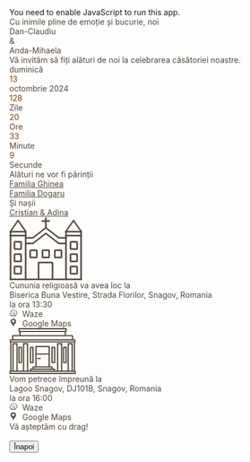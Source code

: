 <!DOCTYPE html>
<!-- saved from url=(0054)https://app.ality.ro/organizer/invitationPreview/0whTS -->
<html lang="ro" class="notranslate" translate="no"><head><meta http-equiv="Content-Type" content="text/html; charset=UTF-8"><style type="text/css">.styles_overlay__CLSq- {
  background: rgba(0, 0, 0, 0.75);
  display: flex;
  align-items: flex-start;
  position: fixed;
  top: 0;
  left: 0;
  right: 0;
  bottom: 0;
  overflow-y: auto;
  overflow-x: hidden;
  z-index: 1000;
  padding: 1.2rem;
}
.styles_modal__gNwvD {
  max-width: 800px;
  position: relative;
  padding: 1.2rem;
  background: #ffffff;
  background-clip: padding-box;
  box-shadow: 0 12px 15px 0 rgba(0, 0, 0, 0.25);
  margin: 0 auto;
}
.styles_modalCenter__L9F2w {
  margin: auto;
}
.styles_closeButton__20ID4 {
  position: absolute;
  top: 14px;
  right: 14px;
  border: none;
  padding: 0;
  background-color: transparent;
  display: flex;
}
.styles_closeIcon__1QwbI {
}
.styles_transitionEnter__3j_-a {
  opacity: 0.01;
}
.styles_transitionEnterActive___eQs7 {
  opacity: 1;
  transition: opacity 500ms cubic-bezier(0.23, 1, 0.32, 1);
}
.styles_transitionExit__1KmEf {
  opacity: 1;
}
.styles_transitionExitActive__1nQXw {
  opacity: 0.01;
  transition: opacity 500ms cubic-bezier(0.23, 1, 0.32, 1);
}
</style><!--<base href="/">--><base href="."><link rel="icon" href="https://app.ality.ro/favicon.ico"><meta name="viewport" content="width=device-width,shrink-to-fit=no,minimum-scale=1,maximum-scale=1,initial-scale=1,user-scalable=no"><meta name="theme-color" content="#000000"><meta name="description" content="Ality - Smart Event Management"><meta property="og:title" content="Ality - Smart Event Management"><meta property="og:type" content="website"><meta property="og:image" content="https://app.ality.ro/og_image.png"><meta name="google" content="notranslate"><link rel="apple-touch-icon" href="https://app.ality.ro/logo192.png"><link rel="manifest" href="https://app.ality.ro/manifest.json"><link rel="stylesheet" href="./Invitatie_files/chc7yiu.css"><link rel="stylesheet" href="./Invitatie_files/gcf4sih.css"><style>@font-face{font-family:Mynerve;src:url(/fonts/mynerve/Mynerve-Regular.ttf)}@font-face{font-family:Kaushan;src:url(/fonts/kaushan/KaushanScript-Regular.ttf)}@font-face{font-family:Merienda;font-weight:400;src:url(/fonts/merienda/Merienda-Regular.ttf)}@font-face{font-family:Merienda;font-weight:300;src:url(/fonts/merienda/Merienda-Light.ttf)}@font-face{font-family:Merienda;font-weight:500;src:url(/fonts/merienda/Merienda-Medium.ttf)}@font-face{font-family:Merienda;font-weight:600;src:url(/fonts/merienda/Merienda-SemiBold.ttf)}@font-face{font-family:Merienda;font-weight:700;src:url(/fonts/merienda/Merienda-Bold.ttf)}@font-face{font-family:Merienda;font-weight:800;src:url(/fonts/merienda/Merienda-ExtraBold.ttf)}@font-face{font-family:Pacifico;src:url(/fonts/pacifico/Pacifico-Regular.ttf)}@font-face{font-family:Caveat;font-weight:400;src:url(/fonts/caveat/Caveat-Regular.ttf)}@font-face{font-family:Caveat;font-weight:500;src:url(/fonts/caveat/Caveat-Medium.ttf)}@font-face{font-family:Caveat;font-weight:600;src:url(/fonts/caveat/Caveat-SemiBold.ttf)}@font-face{font-family:Caveat;font-weight:700;src:url(/fonts/caveat/Caveat-Bold.ttf)}@font-face{font-family:Allura;src:url(/fonts/allura/Allura-Regular.ttf)}@font-face{font-family:Allison;src:url(/fonts/allison/Allison-Regular.ttf)}@font-face{font-family:Karla;font-weight:400;src:url(/fonts/karla/Karla-Regular.ttf)}@font-face{font-family:Karla;font-weight:500;src:url(/fonts/karla/Karla-Medium.ttf)}@font-face{font-family:Karla;font-weight:600;src:url(/fonts/karla/Karla-SemiBold.ttf)}@font-face{font-family:Karla;font-weight:700;src:url(/fonts/karla/Karla-Bold.ttf)}@font-face{font-family:Marhey;font-weight:400;src:url(/fonts/marhey/Marhey-Regular.ttf)}@font-face{font-family:Marhey;font-weight:500;src:url(/fonts/marhey/Marhey-Medium.ttf)}@font-face{font-family:Marhey;font-weight:600;src:url(/fonts/marhey/Marhey-SemiBold.ttf)}@font-face{font-family:Marhey;font-weight:700;src:url(/fonts/marhey/Marhey-Bold.ttf)}@font-face{font-family:StyleScript;src:url(/fonts/style/StyleScript-Regular.ttf)}</style><style>@import url(https://fonts.googleapis.com/css2?family=Amita:wght@400;700&family=Dancing+Script:wght@400;500;600;700&family=Signika:wght@300;400;500;700&display=swap);</style><title>Ality</title><script type="text/javascript" src="./Invitatie_files/js"></script><link href="./Invitatie_files/2.b65e8d73.chunk.css" rel="stylesheet"><link href="./Invitatie_files/main.f238c586.chunk.css" rel="stylesheet"><style></style><style data-emotion="css"></style><style data-emotion="css" data-s=""></style><style id="googleidentityservice_button_styles">.qJTHM{-webkit-user-select:none;color:#202124;direction:ltr;-webkit-touch-callout:none;font-family:"Roboto-Regular",arial,sans-serif;-webkit-font-smoothing:antialiased;font-weight:400;margin:0;overflow:hidden;-webkit-text-size-adjust:100%}.ynRLnc{left:-9999px;position:absolute;top:-9999px}.L6cTce{display:none}.bltWBb{word-break:break-all}.hSRGPd{color:#1a73e8;cursor:pointer;font-weight:500;text-decoration:none}.Bz112c-W3lGp{height:16px;width:16px}.Bz112c-E3DyYd{height:20px;width:20px}.Bz112c-r9oPif{height:24px;width:24px}.Bz112c-uaxL4e{-webkit-border-radius:10px;border-radius:10px}.LgbsSe-Bz112c{display:block}.S9gUrf-YoZ4jf,.S9gUrf-YoZ4jf *{border:none;margin:0;padding:0}.fFW7wc-ibnC6b>.aZ2wEe>div{border-color:#4285f4}.P1ekSe-ZMv3u>div:nth-child(1){background-color:#1a73e8!important}.P1ekSe-ZMv3u>div:nth-child(2),.P1ekSe-ZMv3u>div:nth-child(3){background-image:linear-gradient(to right,rgba(255,255,255,.7),rgba(255,255,255,.7)),linear-gradient(to right,#1a73e8,#1a73e8)!important}.haAclf{display:inline-block}.nsm7Bb-HzV7m-LgbsSe{-webkit-border-radius:4px;border-radius:4px;-webkit-box-sizing:border-box;box-sizing:border-box;-webkit-transition:background-color .218s,border-color .218s;transition:background-color .218s,border-color .218s;-webkit-user-select:none;-webkit-appearance:none;background-color:#fff;background-image:none;border:1px solid #dadce0;color:#3c4043;cursor:pointer;font-family:"Google Sans",arial,sans-serif;font-size:14px;height:40px;letter-spacing:0.25px;outline:none;overflow:hidden;padding:0 12px;position:relative;text-align:center;vertical-align:middle;white-space:nowrap;width:auto}@media screen and (-ms-high-contrast:active){.nsm7Bb-HzV7m-LgbsSe{border:2px solid windowText;color:windowText}}.nsm7Bb-HzV7m-LgbsSe.pSzOP-SxQuSe{font-size:14px;height:32px;letter-spacing:0.25px;padding:0 10px}.nsm7Bb-HzV7m-LgbsSe.purZT-SxQuSe{font-size:11px;height:20px;letter-spacing:0.3px;padding:0 8px}.nsm7Bb-HzV7m-LgbsSe.Bz112c-LgbsSe{padding:0;width:40px}.nsm7Bb-HzV7m-LgbsSe.Bz112c-LgbsSe.pSzOP-SxQuSe{width:32px}.nsm7Bb-HzV7m-LgbsSe.Bz112c-LgbsSe.purZT-SxQuSe{width:20px}.nsm7Bb-HzV7m-LgbsSe.JGcpL-RbRzK{-webkit-border-radius:20px;border-radius:20px}.nsm7Bb-HzV7m-LgbsSe.JGcpL-RbRzK.pSzOP-SxQuSe{-webkit-border-radius:16px;border-radius:16px}.nsm7Bb-HzV7m-LgbsSe.JGcpL-RbRzK.purZT-SxQuSe{-webkit-border-radius:10px;border-radius:10px}.nsm7Bb-HzV7m-LgbsSe.MFS4be-Ia7Qfc{border:none;color:#fff}.nsm7Bb-HzV7m-LgbsSe.MFS4be-v3pZbf-Ia7Qfc{background-color:#1a73e8}.nsm7Bb-HzV7m-LgbsSe.MFS4be-JaPV2b-Ia7Qfc{background-color:#202124;color:#e8eaed}.nsm7Bb-HzV7m-LgbsSe .nsm7Bb-HzV7m-LgbsSe-Bz112c{height:18px;margin-right:8px;min-width:18px;width:18px}.nsm7Bb-HzV7m-LgbsSe.pSzOP-SxQuSe .nsm7Bb-HzV7m-LgbsSe-Bz112c{height:14px;min-width:14px;width:14px}.nsm7Bb-HzV7m-LgbsSe.purZT-SxQuSe .nsm7Bb-HzV7m-LgbsSe-Bz112c{height:10px;min-width:10px;width:10px}.nsm7Bb-HzV7m-LgbsSe.jVeSEe .nsm7Bb-HzV7m-LgbsSe-Bz112c{margin-left:8px;margin-right:-4px}.nsm7Bb-HzV7m-LgbsSe.Bz112c-LgbsSe .nsm7Bb-HzV7m-LgbsSe-Bz112c{margin:0;padding:10px}.nsm7Bb-HzV7m-LgbsSe.Bz112c-LgbsSe.pSzOP-SxQuSe .nsm7Bb-HzV7m-LgbsSe-Bz112c{padding:8px}.nsm7Bb-HzV7m-LgbsSe.Bz112c-LgbsSe.purZT-SxQuSe .nsm7Bb-HzV7m-LgbsSe-Bz112c{padding:4px}.nsm7Bb-HzV7m-LgbsSe .nsm7Bb-HzV7m-LgbsSe-Bz112c-haAclf{-webkit-border-top-left-radius:3px;border-top-left-radius:3px;-webkit-border-bottom-left-radius:3px;border-bottom-left-radius:3px;display:-webkit-box;display:-webkit-flex;display:flex;justify-content:center;-webkit-align-items:center;align-items:center;background-color:#fff;height:36px;margin-left:-10px;margin-right:12px;min-width:36px;width:36px}.nsm7Bb-HzV7m-LgbsSe .nsm7Bb-HzV7m-LgbsSe-Bz112c-haAclf .nsm7Bb-HzV7m-LgbsSe-Bz112c,.nsm7Bb-HzV7m-LgbsSe.Bz112c-LgbsSe .nsm7Bb-HzV7m-LgbsSe-Bz112c-haAclf .nsm7Bb-HzV7m-LgbsSe-Bz112c{margin:0;padding:0}.nsm7Bb-HzV7m-LgbsSe.pSzOP-SxQuSe .nsm7Bb-HzV7m-LgbsSe-Bz112c-haAclf{height:28px;margin-left:-8px;margin-right:10px;min-width:28px;width:28px}.nsm7Bb-HzV7m-LgbsSe.purZT-SxQuSe .nsm7Bb-HzV7m-LgbsSe-Bz112c-haAclf{height:16px;margin-left:-6px;margin-right:8px;min-width:16px;width:16px}.nsm7Bb-HzV7m-LgbsSe.Bz112c-LgbsSe .nsm7Bb-HzV7m-LgbsSe-Bz112c-haAclf{-webkit-border-radius:3px;border-radius:3px;margin-left:2px;margin-right:0;padding:0}.nsm7Bb-HzV7m-LgbsSe.JGcpL-RbRzK .nsm7Bb-HzV7m-LgbsSe-Bz112c-haAclf{-webkit-border-radius:18px;border-radius:18px}.nsm7Bb-HzV7m-LgbsSe.pSzOP-SxQuSe.JGcpL-RbRzK .nsm7Bb-HzV7m-LgbsSe-Bz112c-haAclf{-webkit-border-radius:14px;border-radius:14px}.nsm7Bb-HzV7m-LgbsSe.purZT-SxQuSe.JGcpL-RbRzK .nsm7Bb-HzV7m-LgbsSe-Bz112c-haAclf{-webkit-border-radius:8px;border-radius:8px}.nsm7Bb-HzV7m-LgbsSe .nsm7Bb-HzV7m-LgbsSe-bN97Pc-sM5MNb{display:-webkit-box;display:-webkit-flex;display:flex;-webkit-align-items:center;align-items:center;-webkit-flex-direction:row;flex-direction:row;justify-content:space-between;-webkit-flex-wrap:nowrap;flex-wrap:nowrap;height:100%;position:relative;width:100%}.nsm7Bb-HzV7m-LgbsSe .oXtfBe-l4eHX{justify-content:center}.nsm7Bb-HzV7m-LgbsSe .nsm7Bb-HzV7m-LgbsSe-BPrWId{-webkit-flex-grow:1;flex-grow:1;font-family:"Google Sans",arial,sans-serif;font-weight:500;overflow:hidden;text-overflow:ellipsis;vertical-align:top}.nsm7Bb-HzV7m-LgbsSe.purZT-SxQuSe .nsm7Bb-HzV7m-LgbsSe-BPrWId{font-weight:300}.nsm7Bb-HzV7m-LgbsSe .oXtfBe-l4eHX .nsm7Bb-HzV7m-LgbsSe-BPrWId{-webkit-flex-grow:0;flex-grow:0}.nsm7Bb-HzV7m-LgbsSe .nsm7Bb-HzV7m-LgbsSe-MJoBVe{-webkit-transition:background-color .218s;transition:background-color .218s;bottom:0;left:0;position:absolute;right:0;top:0}.nsm7Bb-HzV7m-LgbsSe:hover,.nsm7Bb-HzV7m-LgbsSe:focus{-webkit-box-shadow:none;box-shadow:none;border-color:#d2e3fc;outline:none}.nsm7Bb-HzV7m-LgbsSe:hover .nsm7Bb-HzV7m-LgbsSe-MJoBVe,.nsm7Bb-HzV7m-LgbsSe:focus .nsm7Bb-HzV7m-LgbsSe-MJoBVe{background:rgba(66,133,244,.04)}.nsm7Bb-HzV7m-LgbsSe:active .nsm7Bb-HzV7m-LgbsSe-MJoBVe{background:rgba(66,133,244,.1)}.nsm7Bb-HzV7m-LgbsSe.MFS4be-Ia7Qfc:hover .nsm7Bb-HzV7m-LgbsSe-MJoBVe,.nsm7Bb-HzV7m-LgbsSe.MFS4be-Ia7Qfc:focus .nsm7Bb-HzV7m-LgbsSe-MJoBVe{background:rgba(255,255,255,.24)}.nsm7Bb-HzV7m-LgbsSe.MFS4be-Ia7Qfc:active .nsm7Bb-HzV7m-LgbsSe-MJoBVe{background:rgba(255,255,255,.32)}.nsm7Bb-HzV7m-LgbsSe .n1UuX-DkfjY{-webkit-border-radius:50%;border-radius:50%;display:-webkit-box;display:-webkit-flex;display:flex;height:20px;margin-left:-4px;margin-right:8px;min-width:20px;width:20px}.nsm7Bb-HzV7m-LgbsSe.jVeSEe .nsm7Bb-HzV7m-LgbsSe-BPrWId{font-family:"Roboto";font-size:12px;text-align:left}.nsm7Bb-HzV7m-LgbsSe.jVeSEe .nsm7Bb-HzV7m-LgbsSe-BPrWId .ssJRIf,.nsm7Bb-HzV7m-LgbsSe.jVeSEe .nsm7Bb-HzV7m-LgbsSe-BPrWId .K4efff .fmcmS{overflow:hidden;text-overflow:ellipsis}.nsm7Bb-HzV7m-LgbsSe.jVeSEe .nsm7Bb-HzV7m-LgbsSe-BPrWId .K4efff{display:-webkit-box;display:-webkit-flex;display:flex;-webkit-align-items:center;align-items:center;color:#5f6368;fill:#5f6368;font-size:11px;font-weight:400}.nsm7Bb-HzV7m-LgbsSe.jVeSEe.MFS4be-Ia7Qfc .nsm7Bb-HzV7m-LgbsSe-BPrWId .K4efff{color:#e8eaed;fill:#e8eaed}.nsm7Bb-HzV7m-LgbsSe.jVeSEe .nsm7Bb-HzV7m-LgbsSe-BPrWId .K4efff .Bz112c{height:18px;margin:-3px -3px -3px 2px;min-width:18px;width:18px}.nsm7Bb-HzV7m-LgbsSe.jVeSEe .nsm7Bb-HzV7m-LgbsSe-Bz112c-haAclf{-webkit-border-top-left-radius:0;border-top-left-radius:0;-webkit-border-bottom-left-radius:0;border-bottom-left-radius:0;-webkit-border-top-right-radius:3px;border-top-right-radius:3px;-webkit-border-bottom-right-radius:3px;border-bottom-right-radius:3px;margin-left:12px;margin-right:-10px}.nsm7Bb-HzV7m-LgbsSe.jVeSEe.JGcpL-RbRzK .nsm7Bb-HzV7m-LgbsSe-Bz112c-haAclf{-webkit-border-radius:18px;border-radius:18px}.L5Fo6c-sM5MNb{border:0;display:block;left:0;position:relative;top:0}.L5Fo6c-bF1uUb{-webkit-border-radius:4px;border-radius:4px;bottom:0;cursor:pointer;left:0;position:absolute;right:0;top:0}.L5Fo6c-bF1uUb:focus{border:none;outline:none}sentinel{}</style><link rel="stylesheet" type="text/css" href="./Invitatie_files/3.78d7a2e9.chunk.css"><script charset="utf-8" src="./Invitatie_files/3.75b8522c.chunk.js.download"></script><script type="text/javascript" charset="UTF-8" src="./Invitatie_files/common.js.download"></script><script type="text/javascript" charset="UTF-8" src="./Invitatie_files/util.js.download"></script></head><body class="body-scroll"><noscript>You need to enable JavaScript to run this app.</noscript><div id="root"><div class="App font-family-poppins-300"><div class="Toastify"></div><div class="new-invite-container"><div class="invite-container"><div class="inviteTemplate52" style="background-image: url(&quot;/images/inviteTemplates/53/background.jpg&quot;);"><div class="section1 "><div class="text1 " style="color: rgb(82, 71, 57);">Cu inimile pline de emoție și bucurie, noi</div><div class="line"><div class="image1-cont"></div><div class="persons"><div class="inner"><div class="groomName " style="color: rgb(82, 71, 57);">Dan-Claudiu</div><div class="separator " style="color: rgb(82, 71, 57);">&amp;</div><div class="brideName " style="color: rgb(82, 71, 57);">Anda-Mihaela</div></div></div><div class="image2-cont"></div></div><div class="text2 " style="color: rgb(82, 71, 57);">Vă invităm să fiți alături de noi la celebrarea căsătoriei noastre.</div></div><div class="section2 "><div class="date-inner"><div class="col-left" style="border-color: rgb(94, 53, 0);"><div class="" style="color: rgb(82, 71, 57);">duminică</div></div><div class="col-center" style="border-color: rgb(94, 53, 0);"><div class="" style="color: rgb(128, 70, 0);">13</div></div><div class="col-right"><div class="" style="color: rgb(82, 71, 57);">octombrie 2024</div></div></div><div class="countdown-inner"><div class="countdown "><div class="item"><div class="value" style="color: rgb(128, 70, 0); border-color: rgb(94, 53, 0);">128</div><div class="title" style="color: rgb(82, 71, 57);">Zile</div></div><div class="item"><div class="value" style="color: rgb(128, 70, 0); border-color: rgb(94, 53, 0);">20</div><div class="title" style="color: rgb(82, 71, 57);">Ore</div></div><div class="item"><div class="value" style="color: rgb(128, 70, 0); border-color: rgb(94, 53, 0);">33</div><div class="title" style="color: rgb(82, 71, 57);">Minute</div></div><div class="item"><div class="value" style="color: rgb(128, 70, 0); border-color: rgb(94, 53, 0);">9</div><div class="title" style="color: rgb(82, 71, 57);">Secunde</div></div></div></div><div class="text1 " style="color: rgb(82, 71, 57);">Alături ne vor fi părinții</div><div class="row-1"><div class="col-left"><div class="text5 underline " style="color: rgb(82, 71, 57); text-decoration: underline;">Familia Ghinea</div></div><div class="col-right"><div class="text5 underline " style="color: rgb(82, 71, 57); text-decoration: underline;">Familia Dogaru</div></div></div><div class="text2 " style="color: rgb(82, 71, 57);">Și nașii</div><div class="text3 underline " style="color: rgb(82, 71, 57); text-decoration: underline;">Cristian &amp; Adina</div></div><div class="section3 "><div class="locations-inner"><div class="item"><div class="description " style="color: rgb(82, 71, 57);"><div class="invite-location-icon"><svg width="130" height="113" viewBox="0 0 130 113" fill="currentColor" xmlns="http://www.w3.org/2000/svg" style="color: rgb(82, 71, 57);"><rect x="0.85" y="109.85" width="128.3" height="2.3" fill="currentColor" stroke="currentColor" stroke-width="0.3"></rect><rect x="126.85" y="112.15" width="87.3" height="2.3" transform="rotate(-90 126.85 112.15)" fill="currentColor" stroke="currentColor" stroke-width="0.3"></rect><rect x="99.85" y="112.15" width="87.3" height="2.3" transform="rotate(-90 99.85 112.15)" fill="currentColor" stroke="currentColor" stroke-width="0.3"></rect><rect x="27.85" y="112.15" width="86.3" height="2.3" transform="rotate(-90 27.85 112.15)" fill="currentColor" stroke="currentColor" stroke-width="0.3"></rect><rect x="0.85" y="24.8505" width="29.3" height="2.3" fill="currentColor" stroke="currentColor" stroke-width="0.3"></rect><path d="M0.878104 24.9306L0.792067 25.0534L0.91494 25.1395L2.55324 26.2866L2.67612 26.3727L2.76215 26.2498L16.8254 6.16546L16.9114 6.04259L16.7885 5.95655L15.1502 4.8094L15.0273 4.72336L14.9413 4.84623L0.878104 24.9306Z" fill="currentColor" stroke="currentColor" stroke-width="0.3"></path><path d="M16.0115 4.84414L15.9255 4.72127L15.8026 4.8073L14.1643 5.95446L14.0415 6.04049L14.1275 6.16337L28.1898 26.2465L28.2759 26.3694L28.3988 26.2833L30.0371 25.1362L30.1599 25.0501L30.0739 24.9273L16.0115 4.84414Z" fill="currentColor" stroke="currentColor" stroke-width="0.3"></path><path d="M99.8781 25.0004L99.7921 25.1233L99.9149 25.2093L101.553 26.3565L101.676 26.4425L101.762 26.3196L115.825 6.23528L115.911 6.11241L115.789 6.02637L114.15 4.87922L114.027 4.79318L113.941 4.91606L99.8781 25.0004Z" fill="currentColor" stroke="currentColor" stroke-width="0.3"></path><path d="M115.012 4.91396L114.926 4.79109L114.803 4.87713L113.164 6.02428L113.041 6.11032L113.127 6.23319L127.19 26.3163L127.276 26.4392L127.399 26.3531L129.037 25.206L129.16 25.12L129.074 24.9971L115.012 4.91396Z" fill="currentColor" stroke="currentColor" stroke-width="0.3"></path><rect x="0.85" y="31.8505" width="29.3" height="2.3" fill="currentColor" stroke="currentColor" stroke-width="0.3"></rect><rect x="99.85" y="31.8505" width="29.3" height="2.3" fill="currentColor" stroke="currentColor" stroke-width="0.3"></rect><rect x="99.85" y="24.8505" width="29.3" height="2.3" fill="currentColor" stroke="currentColor" stroke-width="0.3"></rect><rect x="0.85" y="112.15" width="86.3" height="2.3" transform="rotate(-90 0.85 112.15)" fill="currentColor" stroke="currentColor" stroke-width="0.3"></rect><rect x="50.85" y="111.15" width="29.3" height="2.3" transform="rotate(-90 50.85 111.15)" fill="currentColor" stroke="currentColor" stroke-width="0.3"></rect><path d="M50.85 82.0005H51V82.1505H78V82.0005H78.15C78.15 80.8131 77.1874 79.8505 76 79.8505H53C51.8126 79.8505 50.85 80.8131 50.85 82.0005Z" fill="currentColor" stroke="currentColor" stroke-width="0.3"></path><rect x="75.85" y="111.15" width="29.3" height="2.3" transform="rotate(-90 75.85 111.15)" fill="currentColor" stroke="currentColor" stroke-width="0.3"></rect><path d="M10.318 45.3167V55.8257L19.7075 55.849L19.7192 45.3869L10.318 45.3167ZM10.228 42.8507H19.8573C21.1465 42.8507 22.1873 43.9256 22.1873 45.238V55.9754C22.1873 57.2869 21.1635 58.316 19.8573 58.316H10.228C8.91958 58.316 7.85 57.2686 7.85 55.9754V45.238C7.85 43.9424 8.93796 42.8507 10.228 42.8507Z" fill="currentColor" stroke="currentColor" stroke-width="0.3"></path><path d="M10.318 67.3167V77.8257L19.7075 77.849L19.7192 67.3869L10.318 67.3167ZM10.228 64.8507H19.8573C21.1465 64.8507 22.1873 65.9256 22.1873 67.238V77.9754C22.1873 79.2869 21.1635 80.316 19.8573 80.316H10.228C8.91958 80.316 7.85 79.2686 7.85 77.9754V67.238C7.85 65.9424 8.93796 64.8507 10.228 64.8507Z" fill="currentColor" stroke="currentColor" stroke-width="0.3"></path><path d="M38.318 60.3167V70.8257L47.7075 70.849L47.7192 60.3869L38.318 60.3167ZM38.228 57.8507H47.8573C49.1465 57.8507 50.1873 58.9256 50.1873 60.238V70.9754C50.1873 72.2869 49.1635 73.316 47.8573 73.316H38.228C36.9196 73.316 35.85 72.2686 35.85 70.9754V60.238C35.85 58.9424 36.938 57.8507 38.228 57.8507Z" fill="currentColor" stroke="currentColor" stroke-width="0.3"></path><path d="M82.318 60.3167V70.8257L91.7075 70.849L91.7192 60.3869L82.318 60.3167ZM82.228 57.8507H91.8573C93.1465 57.8507 94.1873 58.9256 94.1873 60.238V70.9754C94.1873 72.2869 93.1635 73.316 91.8573 73.316H82.228C80.9196 73.316 79.85 72.2686 79.85 70.9754V60.238C79.85 58.9424 80.938 57.8507 82.228 57.8507Z" fill="currentColor" stroke="currentColor" stroke-width="0.3"></path><path d="M60.318 60.3167V70.8257L69.7075 70.849L69.7192 60.3869L60.318 60.3167ZM60.228 57.8507H69.8573C71.1465 57.8507 72.1873 58.9256 72.1873 60.238V70.9754C72.1873 72.2869 71.1635 73.316 69.8573 73.316H60.228C58.9196 73.316 57.85 72.2686 57.85 70.9754V60.238C57.85 58.9424 58.938 57.8507 60.228 57.8507Z" fill="currentColor" stroke="currentColor" stroke-width="0.3"></path><path d="M10.318 89.3167V99.8257L19.7075 99.849L19.7192 89.3869L10.318 89.3167ZM10.228 86.8507H19.8573C21.1465 86.8507 22.1873 87.9256 22.1873 89.238V99.9754C22.1873 101.287 21.1635 102.316 19.8573 102.316H10.228C8.91958 102.316 7.85 101.269 7.85 99.9754V89.238C7.85 87.9424 8.93796 86.8507 10.228 86.8507Z" fill="currentColor" stroke="currentColor" stroke-width="0.3"></path><path d="M110.318 45.3167V55.8257L119.707 55.849L119.719 45.3869L110.318 45.3167ZM110.228 42.8507H119.857C121.147 42.8507 122.187 43.9256 122.187 45.238V55.9754C122.187 57.2869 121.163 58.316 119.857 58.316H110.228C108.92 58.316 107.85 57.2686 107.85 55.9754V45.238C107.85 43.9424 108.938 42.8507 110.228 42.8507Z" fill="currentColor" stroke="currentColor" stroke-width="0.3"></path><path d="M110.318 67.3167V77.8257L119.707 77.849L119.719 67.3869L110.318 67.3167ZM110.228 64.8507H119.857C121.147 64.8507 122.187 65.9256 122.187 67.238V77.9754C122.187 79.2869 121.163 80.316 119.857 80.316H110.228C108.92 80.316 107.85 79.2686 107.85 77.9754V67.238C107.85 65.9424 108.938 64.8507 110.228 64.8507Z" fill="currentColor" stroke="currentColor" stroke-width="0.3"></path><path d="M110.318 89.3167V99.8257L119.707 99.849L119.719 89.3869L110.318 89.3167ZM110.228 86.8507H119.857C121.147 86.8507 122.187 87.9256 122.187 89.238V99.9754C122.187 101.287 121.163 102.316 119.857 102.316H110.228C108.92 102.316 107.85 101.269 107.85 99.9754V89.238C107.85 87.9424 108.938 86.8507 110.228 86.8507Z" fill="currentColor" stroke="currentColor" stroke-width="0.3"></path><rect x="40.7047" y="36.4606" width="30.6696" height="2.3" transform="rotate(-37.5 40.7047 36.4606)" fill="currentColor" stroke="currentColor" stroke-width="0.3"></rect><rect x="63.851" y="20.15" width="19.3" height="2.3" transform="rotate(-90 63.851 20.15)" fill="currentColor" stroke="currentColor" stroke-width="0.3"></rect><rect x="57.851" y="5.85" width="14.3" height="2.3" fill="currentColor" stroke="currentColor" stroke-width="0.3"></rect><rect x="28.851" y="35.85" width="13.3" height="2.3" fill="currentColor" stroke="currentColor" stroke-width="0.3"></rect><rect x="28.851" y="45.85" width="13.3" height="2.3" fill="currentColor" stroke="currentColor" stroke-width="0.3"></rect><rect x="87.851" y="35.85" width="13.3" height="2.3" fill="currentColor" stroke="currentColor" stroke-width="0.3"></rect><rect x="87.851" y="45.85" width="13.3" height="2.3" fill="currentColor" stroke="currentColor" stroke-width="0.3"></rect><rect x="65.1911" y="17.7897" width="30.4963" height="2.3" transform="rotate(37.5 65.1911 17.7897)" fill="currentColor" stroke="currentColor" stroke-width="0.3"></rect><rect x="40.7448" y="46.4293" width="30.6185" height="2.3" transform="rotate(-37.5 40.7448 46.4293)" fill="currentColor" stroke="currentColor" stroke-width="0.3"></rect><rect x="65.1911" y="27.7897" width="30.5048" height="2.3" transform="rotate(37.5 65.1911 27.7897)" fill="currentColor" stroke="currentColor" stroke-width="0.3"></rect></svg></div><span>Cununia religioasă va avea loc la</span><br><span>Biserica Buna Vestire, Strada Florilor, Snagov, Romania<br> la ora 13:30 </span><div class="buttons"><div class="waze" style="border-color: rgb(94, 53, 0);"><svg stroke="currentColor" fill="currentColor" stroke-width="0" role="img" viewBox="0 0 24 24" height="1em" width="1em" xmlns="http://www.w3.org/2000/svg" style="margin-right: 5px;"><title></title><path d="M13.314 1.59c-.225.003-.45.013-.675.03-2.165.155-4.295.924-6.069 2.327-2.194 1.732-3.296 4.325-3.496 7.05h.002c-.093 1.22-.23 2.15-.469 2.63-.238.479-.42.638-1.24.639C.27 14.259-.4 15.612.266 16.482c1.248 1.657 2.902 2.705 4.72 3.364a2.198 2.198 0 00-.033.367 2.198 2.198 0 002.2 2.197 2.198 2.198 0 002.128-1.668c1.307.12 2.607.14 3.824.1.364-.012.73-.045 1.094-.092a2.198 2.198 0 002.127 1.66 2.198 2.198 0 002.2-2.197 2.198 2.198 0 00-.151-.797 12.155 12.155 0 002.303-1.549c2.094-1.807 3.511-4.399 3.302-7.404-.112-1.723-.761-3.298-1.748-4.608-2.143-2.86-5.53-4.309-8.918-4.265zm.366 1.54c.312.008.623.027.933.063 2.48.288 4.842 1.496 6.4 3.577v.001c.829 1.1 1.355 2.386 1.446 3.792v.003c.173 2.477-.965 4.583-2.777 6.147a10.66 10.66 0 01-2.375 1.535 2.198 2.198 0 00-.98-.234 2.198 2.198 0 00-1.934 1.158 9.894 9.894 0 01-1.338.146 27.323 27.323 0 01-3.971-.148 2.198 2.198 0 00-1.932-1.156 2.198 2.198 0 00-1.347.463c-1.626-.553-3.078-1.422-4.155-2.762 1.052-.096 1.916-.6 2.319-1.408.443-.889.53-1.947.625-3.198v-.002c.175-2.391 1.11-4.536 2.92-5.964h.002c1.77-1.402 3.978-2.061 6.164-2.012zm-3.157 4.638c-.688 0-1.252.579-1.252 1.298 0 .72.564 1.297 1.252 1.297.689 0 1.252-.577 1.252-1.297 0-.711-.563-1.298-1.252-1.298zm5.514 0c-.688 0-1.25.579-1.25 1.298-.008.72.554 1.297 1.25 1.297.688 0 1.252-.577 1.252-1.297 0-.711-.564-1.298-1.252-1.298zM9.641 11.78a.72.72 0 00-.588.32.692.692 0 00-.11.54c.345 1.783 2.175 3.129 4.264 3.129h.125c1.056-.032 2.026-.343 2.816-.922.767-.556 1.29-1.316 1.477-2.137a.746.746 0 00-.094-.547.69.69 0 00-.445-.32.714.714 0 00-.867.539c-.22.93-1.299 1.9-2.934 1.94-1.572.046-2.738-.986-2.926-1.956a.72.72 0 00-.718-.586Z"></path></svg> Waze</div><div class="maps" style="border-color: rgb(94, 53, 0);"><svg stroke="currentColor" fill="currentColor" stroke-width="0" role="img" viewBox="0 0 24 24" height="1em" width="1em" xmlns="http://www.w3.org/2000/svg" style="margin-right: 5px;"><title></title><path d="M19.527 4.799c1.212 2.608.937 5.678-.405 8.173-1.101 2.047-2.744 3.74-4.098 5.614-.619.858-1.244 1.75-1.669 2.727-.141.325-.263.658-.383.992-.121.333-.224.673-.34 1.008-.109.314-.236.684-.627.687h-.007c-.466-.001-.579-.53-.695-.887-.284-.874-.581-1.713-1.019-2.525-.51-.944-1.145-1.817-1.79-2.671L19.527 4.799zM8.545 7.705l-3.959 4.707c.724 1.54 1.821 2.863 2.871 4.18.247.31.494.622.737.936l4.984-5.925-.029.01c-1.741.601-3.691-.291-4.392-1.987a3.377 3.377 0 0 1-.209-.716c-.063-.437-.077-.761-.004-1.198l.001-.007zM5.492 3.149l-.003.004c-1.947 2.466-2.281 5.88-1.117 8.77l4.785-5.689-.058-.05-3.607-3.035zM14.661.436l-3.838 4.563a.295.295 0 0 1 .027-.01c1.6-.551 3.403.15 4.22 1.626.176.319.323.683.377 1.045.068.446.085.773.012 1.22l-.003.016 3.836-4.561A8.382 8.382 0 0 0 14.67.439l-.009-.003zM9.466 5.868L14.162.285l-.047-.012A8.31 8.31 0 0 0 11.986 0a8.439 8.439 0 0 0-6.169 2.766l-.016.018 3.665 3.084z"></path></svg> Google Maps</div></div></div></div><div class="item"><div class="description " style="color: rgb(82, 71, 57);"><div class="invite-location-icon"><svg width="119" height="82" viewBox="0 0 119 82" fill="currentColor" xmlns="http://www.w3.org/2000/svg" style="color: rgb(82, 71, 57);"><path d="M116.364 79.7816H2.16667V78.0013H116.364V79.7816ZM2.69066 22.1002H115.888V23.4002H2.69066V22.1002ZM6.98 14.5893H111.548V19.932H6.98V14.5893ZM19.948 7.07891H98.5827V12.4216H19.948V7.07891ZM18.4227 2.16798H100.108V4.91064H18.4227V2.16798ZM12.536 75.8336H7.55334V29.0336H12.536V75.8336ZM31.3173 75.8336H26.3827V29.0336H31.3173V75.8336ZM42.3653 74.1497H79.276V75.8336H39.2547V74.1497H42.3653ZM47.4667 70.3456H75.0813V71.9816H43.4493V70.3456H47.4667ZM69.98 33.9018V45.1644H48.5507V33.8977L69.98 33.9018ZM48.5507 47.331H69.98V68.1773H48.5507V47.331ZM92.1947 75.8336H87.2107V29.0336H92.1947V75.8336ZM112.061 26.8653H104.911C104.312 26.8653 103.827 27.3534 103.827 27.9508V75.8336H94.3627V27.9508C94.3627 27.3534 93.876 26.8653 93.2787 26.8653H86.1267C85.5293 26.8653 85.0427 27.3534 85.0427 27.9508V75.8336H81.444V73.4986C81.444 72.6346 80.8747 71.9816 80.1213 71.9816H77.2493V69.6472C77.2493 68.6934 76.5667 68.1773 75.9267 68.1773H72.148V46.2482V33.2482V32.9592C72.148 32.831 72.104 31.7294 70.5867 31.7294H47.848C46.692 31.7294 46.3827 32.4721 46.3827 32.9106V33.1497V46.2482V68.1773H42.604C41.964 68.1773 41.2813 68.6934 41.2813 69.6472V71.9816H38.4093C37.656 71.9816 37.0867 72.6346 37.0867 73.4986V75.8336H33.4853V27.9508C33.4853 27.3534 33 26.8653 32.4027 26.8653H25.2987C24.7013 26.8653 24.2147 27.3534 24.2147 27.9508V75.8336H14.704V27.9508C14.704 27.3534 14.2187 26.8653 13.62 26.8653H6.47067C5.872 26.8653 5.38667 27.3534 5.38667 27.9508V75.8336H3.59733V25.5685H114.933V75.8336H113.144V27.9508C113.144 27.3534 112.659 26.8653 112.061 26.8653ZM110.977 75.8336H105.995V29.0336H110.977V75.8336ZM117.101 75.8508V25.356C117.66 25.071 118.056 24.5164 118.056 23.8592V21.6414C118.056 20.6986 117.269 19.932 116.304 19.932H113.716V13.8909C113.716 13.0816 113.059 12.4216 112.252 12.4216H100.751V7.07891H101.192C101.789 7.07891 102.276 6.59251 102.276 5.99504V1.08411C102.276 0.485711 101.789 0.000240887 101.192 0.000240887H17.3387C16.7413 0.000240887 16.2547 0.485711 16.2547 1.08411V5.99504C16.2547 6.59251 16.7413 7.07891 17.3387 7.07891H17.7813V12.4216H6.28C5.472 12.4216 4.812 13.0816 4.812 13.8909V19.932H2.22533C1.28666 19.932 0.522673 20.6986 0.522673 21.6414V23.8592C0.522673 24.507 0.897329 25.0524 1.42933 25.3429V75.8508C0.635996 75.8961 0 76.544 0 77.3524V80.8653C0 81.4644 0.485334 81.9497 1.084 81.9497H117.448C118.045 81.9497 118.532 81.4644 118.532 80.8653V77.3524C118.532 76.544 117.895 75.8961 117.101 75.8508" fill="currentColor"></path><path d="M55.3314 53.2043H50.4688C49.8701 53.2043 49.3848 53.6909 49.3848 54.2882C49.3848 54.8857 49.8701 55.3721 50.4688 55.3721H55.3314C55.9288 55.3721 56.4154 54.8857 56.4154 54.2882C56.4154 53.6909 55.9288 53.2043 55.3314 53.2043Z" fill="currentColor"></path><path d="M20.5442 60.4257H18.1842V35.3907H20.5442V60.4257ZM21.6282 33.2225H17.1002C16.5029 33.2225 16.0176 33.7079 16.0176 34.3069V61.5094C16.0176 62.1069 16.5029 62.5933 17.1002 62.5933H21.6282C22.2256 62.5933 22.7122 62.1069 22.7122 61.5094V34.3069C22.7122 33.7079 22.2256 33.2225 21.6282 33.2225Z" fill="currentColor"></path><path d="M41.044 60.4257H38.6826V35.3907H41.044V60.4257ZM42.128 33.2225H37.5986C37.0013 33.2225 36.5146 33.7079 36.5146 34.3069V61.5094C36.5146 62.1069 37.0013 62.5933 37.5986 62.5933H42.128C42.7253 62.5933 43.212 62.1069 43.212 61.5094V34.3069C43.212 33.7079 42.7253 33.2225 42.128 33.2225Z" fill="currentColor"></path><path d="M79.6557 60.4257H77.2491V35.3907H79.6557V60.4257ZM80.7397 33.2225H76.1651C75.5664 33.2225 75.0811 33.7079 75.0811 34.3069V61.5094C75.0811 62.1069 75.5664 62.5933 76.1651 62.5933H80.7397C81.337 62.5933 81.8237 62.1069 81.8237 61.5094V34.3069C81.8237 33.7079 81.337 33.2225 80.7397 33.2225Z" fill="currentColor"></path><path d="M100.155 60.4257H97.7461V35.3907H100.155V60.4257ZM101.239 33.2225H96.6621C96.0648 33.2225 95.5781 33.7079 95.5781 34.3069V61.5094C95.5781 62.1069 96.0648 62.5933 96.6621 62.5933H101.239C101.837 62.5933 102.323 62.1069 102.323 61.5094V34.3069C102.323 33.7079 101.837 33.2225 101.239 33.2225Z" fill="currentColor"></path></svg></div><span>Vom petrece împreună la</span><br><span>Lagoo Snagov, DJ101B, Snagov, Romania<br> la ora 16:00 </span><div class="buttons"><div class="waze" style="border-color: rgb(94, 53, 0);"><svg stroke="currentColor" fill="currentColor" stroke-width="0" role="img" viewBox="0 0 24 24" height="1em" width="1em" xmlns="http://www.w3.org/2000/svg" style="margin-right: 5px;"><title></title><path d="M13.314 1.59c-.225.003-.45.013-.675.03-2.165.155-4.295.924-6.069 2.327-2.194 1.732-3.296 4.325-3.496 7.05h.002c-.093 1.22-.23 2.15-.469 2.63-.238.479-.42.638-1.24.639C.27 14.259-.4 15.612.266 16.482c1.248 1.657 2.902 2.705 4.72 3.364a2.198 2.198 0 00-.033.367 2.198 2.198 0 002.2 2.197 2.198 2.198 0 002.128-1.668c1.307.12 2.607.14 3.824.1.364-.012.73-.045 1.094-.092a2.198 2.198 0 002.127 1.66 2.198 2.198 0 002.2-2.197 2.198 2.198 0 00-.151-.797 12.155 12.155 0 002.303-1.549c2.094-1.807 3.511-4.399 3.302-7.404-.112-1.723-.761-3.298-1.748-4.608-2.143-2.86-5.53-4.309-8.918-4.265zm.366 1.54c.312.008.623.027.933.063 2.48.288 4.842 1.496 6.4 3.577v.001c.829 1.1 1.355 2.386 1.446 3.792v.003c.173 2.477-.965 4.583-2.777 6.147a10.66 10.66 0 01-2.375 1.535 2.198 2.198 0 00-.98-.234 2.198 2.198 0 00-1.934 1.158 9.894 9.894 0 01-1.338.146 27.323 27.323 0 01-3.971-.148 2.198 2.198 0 00-1.932-1.156 2.198 2.198 0 00-1.347.463c-1.626-.553-3.078-1.422-4.155-2.762 1.052-.096 1.916-.6 2.319-1.408.443-.889.53-1.947.625-3.198v-.002c.175-2.391 1.11-4.536 2.92-5.964h.002c1.77-1.402 3.978-2.061 6.164-2.012zm-3.157 4.638c-.688 0-1.252.579-1.252 1.298 0 .72.564 1.297 1.252 1.297.689 0 1.252-.577 1.252-1.297 0-.711-.563-1.298-1.252-1.298zm5.514 0c-.688 0-1.25.579-1.25 1.298-.008.72.554 1.297 1.25 1.297.688 0 1.252-.577 1.252-1.297 0-.711-.564-1.298-1.252-1.298zM9.641 11.78a.72.72 0 00-.588.32.692.692 0 00-.11.54c.345 1.783 2.175 3.129 4.264 3.129h.125c1.056-.032 2.026-.343 2.816-.922.767-.556 1.29-1.316 1.477-2.137a.746.746 0 00-.094-.547.69.69 0 00-.445-.32.714.714 0 00-.867.539c-.22.93-1.299 1.9-2.934 1.94-1.572.046-2.738-.986-2.926-1.956a.72.72 0 00-.718-.586Z"></path></svg> Waze</div><div class="maps" style="border-color: rgb(94, 53, 0);"><svg stroke="currentColor" fill="currentColor" stroke-width="0" role="img" viewBox="0 0 24 24" height="1em" width="1em" xmlns="http://www.w3.org/2000/svg" style="margin-right: 5px;"><title></title><path d="M19.527 4.799c1.212 2.608.937 5.678-.405 8.173-1.101 2.047-2.744 3.74-4.098 5.614-.619.858-1.244 1.75-1.669 2.727-.141.325-.263.658-.383.992-.121.333-.224.673-.34 1.008-.109.314-.236.684-.627.687h-.007c-.466-.001-.579-.53-.695-.887-.284-.874-.581-1.713-1.019-2.525-.51-.944-1.145-1.817-1.79-2.671L19.527 4.799zM8.545 7.705l-3.959 4.707c.724 1.54 1.821 2.863 2.871 4.18.247.31.494.622.737.936l4.984-5.925-.029.01c-1.741.601-3.691-.291-4.392-1.987a3.377 3.377 0 0 1-.209-.716c-.063-.437-.077-.761-.004-1.198l.001-.007zM5.492 3.149l-.003.004c-1.947 2.466-2.281 5.88-1.117 8.77l4.785-5.689-.058-.05-3.607-3.035zM14.661.436l-3.838 4.563a.295.295 0 0 1 .027-.01c1.6-.551 3.403.15 4.22 1.626.176.319.323.683.377 1.045.068.446.085.773.012 1.22l-.003.016 3.836-4.561A8.382 8.382 0 0 0 14.67.439l-.009-.003zM9.466 5.868L14.162.285l-.047-.012A8.31 8.31 0 0 0 11.986 0a8.439 8.439 0 0 0-6.169 2.766l-.016.018 3.665 3.084z"></path></svg> Google Maps</div></div></div></div></div><div class="text4 " style="color: rgb(82, 71, 57);">Vă așteptăm cu drag!</div></div></div></div><div><br><button type="button" class="rs-btn rs-btn-default action btn-back rs-btn-red"> Înapoi <span class="rs-ripple-pond"><span class="rs-ripple"></span></span></button></div></div></div></div><script>!function(e){function t(t){for(var n,o,c=t[0],i=t[1],l=t[2],f=0,p=[];f<c.length;f++)o=c[f],Object.prototype.hasOwnProperty.call(a,o)&&a[o]&&p.push(a[o][0]),a[o]=0;for(n in i)Object.prototype.hasOwnProperty.call(i,n)&&(e[n]=i[n]);for(s&&s(t);p.length;)p.shift()();return u.push.apply(u,l||[]),r()}function r(){for(var e,t=0;t<u.length;t++){for(var r=u[t],n=!0,o=1;o<r.length;o++){var i=r[o];0!==a[i]&&(n=!1)}n&&(u.splice(t--,1),e=c(c.s=r[0]))}return e}var n={},o={1:0},a={1:0},u=[];function c(t){if(n[t])return n[t].exports;var r=n[t]={i:t,l:!1,exports:{}};return e[t].call(r.exports,r,r.exports,c),r.l=!0,r.exports}c.e=function(e){var t=[];o[e]?t.push(o[e]):0!==o[e]&&{3:1,4:1,6:1,7:1,8:1}[e]&&t.push(o[e]=new Promise((function(t,r){for(var n="static/css/"+({}[e]||e)+"."+{3:"78d7a2e9",4:"c3b395db",5:"31d6cfe0",6:"7cffcef2",7:"f1232a82",8:"df552968",9:"31d6cfe0"}[e]+".chunk.css",a=c.p+n,u=document.getElementsByTagName("link"),i=0;i<u.length;i++){var l=(s=u[i]).getAttribute("data-href")||s.getAttribute("href");if("stylesheet"===s.rel&&(l===n||l===a))return t()}var f=document.getElementsByTagName("style");for(i=0;i<f.length;i++){var s;if((l=(s=f[i]).getAttribute("data-href"))===n||l===a)return t()}var p=document.createElement("link");p.rel="stylesheet",p.type="text/css",p.onload=t,p.onerror=function(t){var n=t&&t.target&&t.target.src||a,u=new Error("Loading CSS chunk "+e+" failed.\n("+n+")");u.code="CSS_CHUNK_LOAD_FAILED",u.request=n,delete o[e],p.parentNode.removeChild(p),r(u)},p.href=a,document.getElementsByTagName("head")[0].appendChild(p)})).then((function(){o[e]=0})));var r=a[e];if(0!==r)if(r)t.push(r[2]);else{var n=new Promise((function(t,n){r=a[e]=[t,n]}));t.push(r[2]=n);var u,i=document.createElement("script");i.charset="utf-8",i.timeout=120,c.nc&&i.setAttribute("nonce",c.nc),i.src=function(e){return c.p+"static/js/"+({}[e]||e)+"."+{3:"75b8522c",4:"0827d82d",5:"709514e1",6:"c12324f6",7:"b03ed19c",8:"8e06e597",9:"865585a0"}[e]+".chunk.js"}(e);var l=new Error;u=function(t){i.onerror=i.onload=null,clearTimeout(f);var r=a[e];if(0!==r){if(r){var n=t&&("load"===t.type?"missing":t.type),o=t&&t.target&&t.target.src;l.message="Loading chunk "+e+" failed.\n("+n+": "+o+")",l.name="ChunkLoadError",l.type=n,l.request=o,r[1](l)}a[e]=void 0}};var f=setTimeout((function(){u({type:"timeout",target:i})}),12e4);i.onerror=i.onload=u,document.head.appendChild(i)}return Promise.all(t)},c.m=e,c.c=n,c.d=function(e,t,r){c.o(e,t)||Object.defineProperty(e,t,{enumerable:!0,get:r})},c.r=function(e){"undefined"!=typeof Symbol&&Symbol.toStringTag&&Object.defineProperty(e,Symbol.toStringTag,{value:"Module"}),Object.defineProperty(e,"__esModule",{value:!0})},c.t=function(e,t){if(1&t&&(e=c(e)),8&t)return e;if(4&t&&"object"==typeof e&&e&&e.__esModule)return e;var r=Object.create(null);if(c.r(r),Object.defineProperty(r,"default",{enumerable:!0,value:e}),2&t&&"string"!=typeof e)for(var n in e)c.d(r,n,function(t){return e[t]}.bind(null,n));return r},c.n=function(e){var t=e&&e.__esModule?function(){return e.default}:function(){return e};return c.d(t,"a",t),t},c.o=function(e,t){return Object.prototype.hasOwnProperty.call(e,t)},c.p="/",c.oe=function(e){throw console.error(e),e};var i=this.webpackJsonpevents_app=this.webpackJsonpevents_app||[],l=i.push.bind(i);i.push=t,i=i.slice();for(var f=0;f<i.length;f++)t(i[f]);var s=l;r()}([])</script><script src="./Invitatie_files/2.3e392a3a.chunk.js.download"></script><script src="./Invitatie_files/main.7ca7b450.chunk.js.download"></script><script src="./Invitatie_files/client" async="" defer=""></script></body></html>
